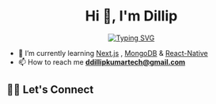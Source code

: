 <!--<p align="center"><img width="50%" height="auto" src="./assets/banner.png"></p>--->
<h1 align="center">Hi 👋, I'm Dillip</h1>

<p align="center">
  <a href="https://git.io/typing-svg"><img src="https://readme-typing-svg.demolab.com?font=Fira+Code&duration=3000&pause=500&color=A6F77B&center=true&vCenter=true&multiline=true&random=false&width=450&height=100&lines=I+am+Full+Stack+Web+Developer;Passionate+to+Learning+and+Developing+" alt="Typing SVG" /></a>
</p>

- 🌱 I’m currently learning [Next.js](https://nextjs.org/)  , [MongoDB](https://www.mongodb.com/) & [React-Native](https://reactnative.dev/)
- 📫 How to reach me **ddillipkumartech@gmail.com**

## 🙋‍♀️ Let's Connect
<!---
<p align="center">
	<a href="ddillipkumartech@gmail.com"><img src="./assets/email.png" alt="Gmail"/></a>
	<a href="https://github.com/dillip-ku"><img src="./assets/github.png" alt="GitHub"/></a>
</p>--->
